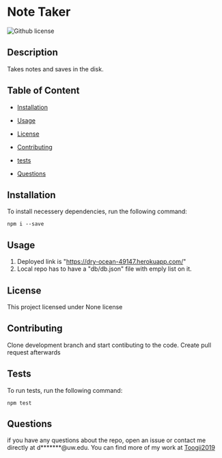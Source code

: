 # Note Taker


![Github license](https://img.shields.io/badge/license-None-blue.svg)


## Description

 Takes notes and saves in the disk.

## Table of Content


* [Installation](#installation)


* [Usage](#usage)


* [License](#license)


* [Contributing](#contributing)


* [tests](#tests)


* [Questions](#questions)


## Installation

 To install necessery dependencies, run the following command:

 ```npm i --save```


## Usage

 1. Deployed link is "https://dry-ocean-49147.herokuapp.com/" 
 2. Local repo has to have a "db/db.json" file with emply list on it.


## License

 This project licensed under None license


## Contributing

 Clone development branch and start contibuting to the code. Create pull request afterwards


## Tests

 To run tests, run the following command:

 ```npm test```


## Questions

 if you have any questions about the repo, open an issue or contact me directly at d*******@uw.edu. You can find more of my work at [Toogii2019](https://github.com/Toogii2019)
